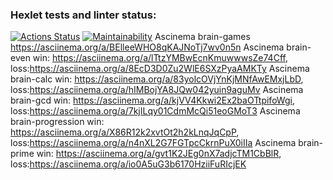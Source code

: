 ### Hexlet tests and linter status:
[![Actions Status](https://github.com/PerCreate/frontend-project-lvl1/workflows/hexlet-check/badge.svg)](https://github.com/PerCreate/frontend-project-lvl1/actions)
[![Maintainability](https://api.codeclimate.com/v1/badges/5021bb42d48e00ac3a82/maintainability)](https://codeclimate.com/github/PerCreate/frontend-project-lvl1/maintainability)
Ascinema brain-games https://asciinema.org/a/BElleeWHO8qKAJNoTj7wv0n5n
Ascinema brain-even win: https://asciinema.org/a/lTtzYMBwEcnKmuwwwsZe74Cff, loss:https://asciinema.org/a/8EcD3D0Zu2WlE6SXzPyaAMKTy
Ascinema brain-calc win: https://asciinema.org/a/83yolcOVjYnKjMNfAwEMxjLbD, loss:https://asciinema.org/a/hIMBojYA8JQw042yuin9aguMv
Ascinema brain-gcd win: https://asciinema.org/a/kjVV4Kkwi2Ex2baOTtpifoWgi, loss:https://asciinema.org/a/7kjILqy01CdmMcQi51eoGMoT3
Ascinema brain-progression win: https://asciinema.org/a/X86R12k2xvtOt2h2kLnqJqCpP, loss:https://asciinema.org/a/n4nXL2G7FGTpcCkrnPuX0iIIa
Ascinema brain-prime win: https://asciinema.org/a/gvt1K2JEg0nX7adjcTM1CbBlR, loss:https://asciinema.org/a/io0A5uG3b6170HziiFuRIcjEK


